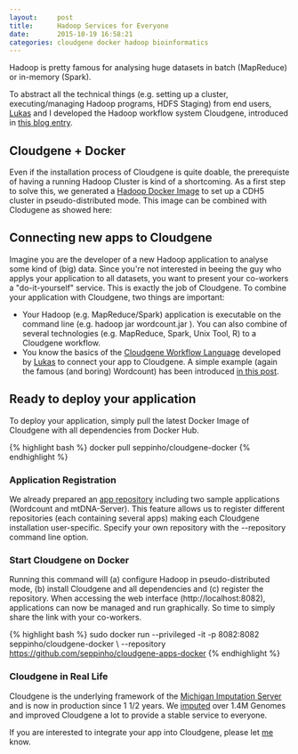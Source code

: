 ```yaml
---
layout:     post
title:      Hadoop Services for Everyone
date:       2015-10-19 16:58:21
categories: cloudgene docker hadoop bioinformatics
---
```


Hadoop is pretty famous for analysing huge datasets in batch (MapReduce) or in-memory (Spark). 

To abstract all the technical things (e.g. setting up a cluster, executing/managing Hadoop programs, HDFS Staging) from end users, [Lukas](http://www.forer.it) and I developed the Hadoop workflow system Cloudgene, introduced in [this blog entry](http://seppinho.github.io/cloudgene/hadoop/2015/08/27/cloudgene/). 

## Cloudgene + Docker
Even if the installation process of Cloudgene is quite doable, the prerequiste of having a running Hadoop Cluster is kind of a shortcoming. As a first step to solve this, we generated a [Hadoop Docker Image](http://seppinho.github.io/docker/hadoop/2015/08/26/docker-hadoop/) to set up a CDH5 cluster in pseudo-distributed mode. This image can be combined with Clodugene as showed here:

## Connecting new apps to Cloudgene
Imagine you are the developer of a new Hadoop application to analyse some kind of (big) data. Since you're not interested in beeing the guy who applys your application to all datasets, you want to present your co-workers a "do-it-yourself" service. This is exactly the job of Cloudgene. To combine your application with Cloudgene, two things are important:

- Your Hadoop (e.g. MapReduce/Spark) application is executable on the command line (e.g. hadoop jar wordcount.jar <in> <out>). You can also combine of several technologies (e.g. MapReduce, Spark, Unix Tool, R) to a Cloudgene workflow.  
- You know the basics of the [Cloudgene Workflow Language](http://cloudgene.uibk.ac.at/developer-guide/) developed by [Lukas](www.forer.it) to connect your app to Cloudgene. A simple example (again the famous (and boring) Wordcount) has been introduced [in this post](http://seppinho.github.io/cloudgene/hadoop/2015/08/27/cloudgene/). 

## Ready to deploy your application
To deploy your application, simply pull the latest Docker Image of Cloudgene with all dependencies from Docker Hub.

{% highlight bash %}
docker pull seppinho/cloudgene-docker
{% endhighlight %}

### Application Registration
We already prepared an [app repository](https://github.com/seppinho/cloudgene-apps-docker) including two sample applications (Wordcount and mtDNA-Server). This feature allows us to register different repositories (each containing several apps) making each Cloudgene installation user-specific. Specify your own repository with the --repository command line option.

### Start Cloudgene on Docker
Running this command will (a) configure Hadoop in pseudo-distributed mode, (b) install Cloudgene and all dependencies and (c) register the repository. When accessing the web interface (http://localhost:8082), applications can now be managed and run graphically. So time to simply share the link with your co-workers.

{% highlight bash %}
sudo docker run --privileged -it -p 8082:8082 seppinho/cloudgene-docker \ --repository https://github.com/seppinho/cloudgene-apps-docker
{% endhighlight %}


### Cloudgene in Real Life
Cloudgene is the underlying framework of the [Michigan Imputation Server](https://imputationserver.sph.umich.edu/) and is now in production since 1 1/2 years. We [imputed](http://genome.sph.umich.edu/wiki/Minimac3) over 1.4M Genomes and improved Cloudgene a lot to provide a stable service to everyone. 

If you are interested to integrate your app into Cloudgene, please let [me](http://seppinho.github.io/about/) know.
